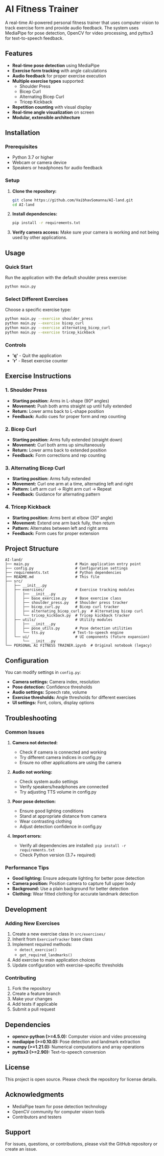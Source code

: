 # AI Fitness Trainer

A real-time AI-powered personal fitness trainer that uses computer vision to track exercise form and provide audio feedback. The system uses MediaPipe for pose detection, OpenCV for video processing, and pyttsx3 for text-to-speech feedback.

## Features

- **Real-time pose detection** using MediaPipe
- **Exercise form tracking** with angle calculations
- **Audio feedback** for proper exercise execution
- **Multiple exercise types** supported:
  - Shoulder Press
  - Bicep Curl
  - Alternating Bicep Curl
  - Tricep Kickback
- **Repetition counting** with visual display
- **Real-time angle visualization** on screen
- **Modular, extensible architecture**

## Installation

### Prerequisites

- Python 3.7 or higher
- Webcam or camera device
- Speakers or headphones for audio feedback

### Setup

1. **Clone the repository:**
   ```bash
   git clone https://github.com/VaibhavSomanna/AI-land.git
   cd AI-land
   ```

2. **Install dependencies:**
   ```bash
   pip install -r requirements.txt
   ```

3. **Verify camera access:**
   Make sure your camera is working and not being used by other applications.

## Usage

### Quick Start

Run the application with the default shoulder press exercise:
```bash
python main.py
```

### Select Different Exercises

Choose a specific exercise type:
```bash
python main.py --exercise shoulder_press
python main.py --exercise bicep_curl
python main.py --exercise alternating_bicep_curl
python main.py --exercise tricep_kickback
```

### Controls

- **'q'** - Quit the application
- **'r'** - Reset exercise counter

## Exercise Instructions

### 1. Shoulder Press
- **Starting position:** Arms in L-shape (90° angles)
- **Movement:** Push both arms straight up until fully extended
- **Return:** Lower arms back to L-shape position
- **Feedback:** Audio cues for proper form and rep counting

### 2. Bicep Curl
- **Starting position:** Arms fully extended (straight down)
- **Movement:** Curl both arms up simultaneously
- **Return:** Lower arms back to extended position
- **Feedback:** Form corrections and rep counting

### 3. Alternating Bicep Curl
- **Starting position:** Arms fully extended
- **Movement:** Curl one arm at a time, alternating left and right
- **Pattern:** Left arm curl → Right arm curl → Repeat
- **Feedback:** Guidance for alternating pattern

### 4. Tricep Kickback
- **Starting position:** Arms bent at elbow (30° angle)
- **Movement:** Extend one arm back fully, then return
- **Pattern:** Alternates between left and right arms
- **Feedback:** Form cues for proper extension

## Project Structure

```
AI-land/
├── main.py                     # Main application entry point
├── config.py                   # Configuration settings
├── requirements.txt            # Python dependencies
├── README.md                   # This file
├── src/
│   ├── __init__.py
│   ├── exercises/              # Exercise tracking modules
│   │   ├── __init__.py
│   │   ├── base_exercise.py    # Base exercise class
│   │   ├── shoulder_press.py   # Shoulder press tracker
│   │   ├── bicep_curl.py       # Bicep curl tracker
│   │   ├── alternating_bicep_curl.py  # Alternating bicep curl
│   │   └── tricep_kickback.py  # Tricep kickback tracker
│   ├── utils/                  # Utility modules
│   │   ├── __init__.py
│   │   ├── pose_utils.py       # Pose detection utilities
│   │   └── tts.py             # Text-to-speech engine
│   └── ui/                     # UI components (future expansion)
│       └── __init__.py
└── PERSONAL AI FITNESS TRAINER.ipynb  # Original notebook (legacy)
```

## Configuration

You can modify settings in `config.py`:

- **Camera settings:** Camera index, resolution
- **Pose detection:** Confidence thresholds
- **Audio settings:** Speech rate, volume
- **Exercise thresholds:** Angle thresholds for different exercises
- **UI settings:** Font, colors, display options

## Troubleshooting

### Common Issues

1. **Camera not detected:**
   - Check if camera is connected and working
   - Try different camera indices in config.py
   - Ensure no other applications are using the camera

2. **Audio not working:**
   - Check system audio settings
   - Verify speakers/headphones are connected
   - Try adjusting TTS volume in config.py

3. **Poor pose detection:**
   - Ensure good lighting conditions
   - Stand at appropriate distance from camera
   - Wear contrasting clothing
   - Adjust detection confidence in config.py

4. **Import errors:**
   - Verify all dependencies are installed: `pip install -r requirements.txt`
   - Check Python version (3.7+ required)

### Performance Tips

- **Good lighting:** Ensure adequate lighting for better pose detection
- **Camera position:** Position camera to capture full upper body
- **Background:** Use a plain background for better detection
- **Clothing:** Wear fitted clothing for accurate landmark detection

## Development

### Adding New Exercises

1. Create a new exercise class in `src/exercises/`
2. Inherit from `ExerciseTracker` base class
3. Implement required methods:
   - `detect_exercise()`
   - `get_required_landmarks()`
4. Add exercise to main application choices
5. Update configuration with exercise-specific thresholds

### Contributing

1. Fork the repository
2. Create a feature branch
3. Make your changes
4. Add tests if applicable
5. Submit a pull request

## Dependencies

- **opencv-python (>=4.5.0):** Computer vision and video processing
- **mediapipe (>=0.10.0):** Pose detection and landmark extraction
- **numpy (>=1.21.0):** Numerical computations and array operations
- **pyttsx3 (>=2.90):** Text-to-speech conversion

## License

This project is open source. Please check the repository for license details.

## Acknowledgments

- MediaPipe team for pose detection technology
- OpenCV community for computer vision tools
- Contributors and testers

## Support

For issues, questions, or contributions, please visit the GitHub repository or create an issue.
